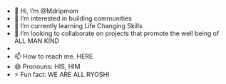 - 👋 Hi, I’m @Mdripmom
- 👀 I’m interested in building communities
- 🌱 I’m currently learning Life Changing Skills
- 💞️ I’m looking to collaborate on projects that promote the well being of ALL MAN KIND
- 
- 📫 How to reach me. HERE
- 😄 Pronouns: HIS, HIM
- ⚡ Fun fact: WE ARE ALL RYOSHI

<!---
Mdripmom/Mdripmom is a ✨ special ✨ repository because its `README.md` (this file) appears on your GitHub profile.
You can click the Preview link to take a look at your changes.
--->
